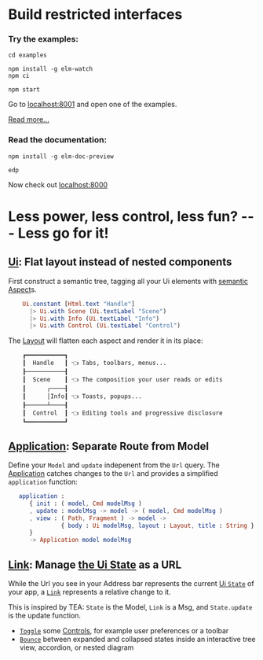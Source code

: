 # Build restricted interfaces

### Try the examples:
```shell
cd examples

npm install -g elm-watch
npm ci

npm start
```

Go to [localhost:8001](http://localhost:8001/) and open one of the examples.

[Read more...](examples/README.md)

### Read the documentation:
```shell
npm install -g elm-doc-preview

edp
```

Now check out [localhost:8000](http://localhost:8000/)

# Less power, less control, less fun? --- Less go for it!


## [Ui](Ui): Flat layout instead of nested components

First construct a semantic tree, tagging all your Ui elements with [semantic Aspect](Ui.Layout.Aspect)s. 

```elm
    Ui.constant [Html.text "Handle"]
      |> Ui.with Scene (Ui.textLabel "Scene")
      |> Ui.with Info (Ui.textLabel "Info")
      |> Ui.with Control (Ui.textLabel "Control")
```

The [Layout](Ui.Layout#view) will flatten each aspect and render it in its place:

```
    ┏━━━━━━━━━━━┓
    ┃  Handle   ┃ 👈 Tabs, toolbars, menus...
    ┠───────────┨
    ┃  Scene    ┃ 👈 The composition your user reads or edits
    ┃      ╭────┨
    ┃      │Info┃ 👈 Toasts, popups...
    ┠──────┴────┨
    ┃  Control  ┃ 👈 Editing tools and progressive disclosure
    ┗━━━━━━━━━━━┛
```


## [Application](Ui.Application): Separate Route from Model

Define your `Model` and `update` indepenent from the `Url` query.
The [Application](Ui.Application) catches changes to the `Url` and provides a simplified `application` function:

```elm
   application :
      { init : ( model, Cmd modelMsg )
      , update : modelMsg -> model -> ( model, Cmd modelMsg )
      , view : ( Path, Fragment ) -> model -> 
               { body : Ui modelMsg, layout : Layout, title : String }
      }
      -> Application model modelMsg
```

## [Link](Ui.Link): Manage [the Ui State](Ui.State) as a URL

While the Url you see in your Address bar represents the current [Ui `State`](Ui.State) of your app,
a [`Link`](Ui.Link#Link) represents a relative change to it.

This is inspired by TEA: `State` is the Model, `Link` is a Msg, and `State.update` is the update function. 


  - [`Toggle`](Ui.Link#toggle) some [Controls](Ui.Layout.Aspect), for example user preferences or a toolbar
  - [`Bounce`](Ui.Link#bounce) between expanded and collapsed states inside an interactive tree view, accordion, or nested diagram
